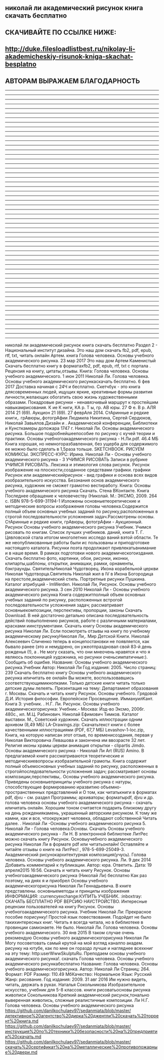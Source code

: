 николай ли академический рисунок книга скачать бесплатно
--------------------------------------------------
СКАЧИВАЙТЕ ПО ССЫЛКЕ НИЖЕ:
--------------------------------------------------
http://duke.filesloadlistbest.ru/nikolay-li-akademicheskiy-risunok-kniga-skachat-besplatno
--------------------------------------------------
АВТОРАМ ВЫРАЖАЕМ БЛАГОДАРНОСТЬ
--------------------------------------------------
--------------------------------------------------
--------------------------------------------------
--------------------------------------------------
--------------------------------------------------
--------------------------------------------------
--------------------------------------------------
--------------------------------------------------
--------------------------------------------------
--------------------------------------------------
--------------------------------------------------
--------------------------------------------------
--------------------------------------------------
--------------------------------------------------
--------------------------------------------------
--------------------------------------------------
--------------------------------------------------
--------------------------------------------------
--------------------------------------------------
--------------------------------------------------
--------------------------------------------------
--------------------------------------------------
--------------------------------------------------
--------------------------------------------------
--------------------------------------------------
--------------------------------------------------
--------------------------------------------------
--------------------------------------------------
--------------------------------------------------
--------------------------------------------------
--------------------------------------------------
--------------------------------------------------
--------------------------------------------------
--------------------------------------------------
--------------------------------------------------
--------------------------------------------------
--------------------------------------------------
--------------------------------------------------
--------------------------------------------------
--------------------------------------------------
--------------------------------------------------
--------------------------------------------------
--------------------------------------------------
--------------------------------------------------
--------------------------------------------------
--------------------------------------------------
--------------------------------------------------
--------------------------------------------------
--------------------------------------------------
--------------------------------------------------
--------------------------------------------------
--------------------------------------------------
--------------------------------------------------
--------------------------------------------------
--------------------------------------------------
--------------------------------------------------
николай ли академический рисунок книга скачать бесплатно Раздел 2 - Национальный институт дизайна. Это наш дом скачать fb2, pdf, epub, rtf, txt, читать онлайн  Артем. книга Голова человека. Основы учебного академического рисунка. 23 мар 2017  Это наш дом Артем Каменистый  Скачать бесплатно книгу в форматахfb2, pdf, epub, rtf, txt с портала . Рецензия на книгу, цитаты,отзывы. Книга: Голова человека. Основы учебного академического. 1 июн 2011  Николай Ли. Голова человека. Основы учебного академического рисункаскачать бесплатно. 6 фев 2017  Доставка начиная с 24Ч и бесплатно.  Скетчбук - это книга длясовременных людей, ищущих яркие, креативные формы развития личности,желающих обогатить свою жизнь художественными образами. Покадровые рисунки - ненавязчивый маршрут к простейшим навыкамрисования. К ие К ниги, КА р. Т ы, гр. АВ юры. 27 Ф е. В р. АЛЯ 2014  21 (69). Аукцион 21 (69). 27 феврАля 2014. СтАринные и редкие книги,. грАвюры,.фотогрАфии  Людмила Никитина, Сергей Сердюков, Николай Завьялов.Дизайн и . Академической конференции, Библиотеки и Кунсткамеры допожара 1747 г. Николай Ли. Основы академического рисунка. Большое подробнейшеепособие по рисунку с кучей теории и практики. Основы учебногоакадемического рисунка - Н.Ли.pdf. 46.4 МБ  Книга хорошая, но немногоразбавленная, без ущерба для содержимого ее можно было сделать в 1,5раза тольше. SKETCHBOOK. РИСУЕМ КОМИКСЫ. ЭКСПРЕСС-КУРС: Ирина. Николай Ли - Основы учебного академического рисунка - 3
УЧИМСЯ РИСОВАТЬ  Записи в рубрике УЧИМСЯ РИСОВАТЬ. Лексика и этимология слова рисунок. Рисунок изображение на плоскости,созданное средствами графики. графики Рисунок или академическийрисунок - вид графики и основа всех видов изобразительного искусства. Беззнания основ академического рисунка, художник не сможет грамотно вестиработу. Книга: Основы учебного академического рисунка  Скачать. Стена  ВКонтакте. Книга Последнее обращение к человечеству (Николай. М.: ЭКСМО, 2009. 264 с. ISBN 978-5-699-31194-1 Изложены основныетеоретические и методические вопросы изображения головы человека.Содержится полный объем основных учебных заданий по рисунку,расположенных в строгой последовательности усложнения задач.Рассмотрены основы. СтАринные и редкие книги, грАвюры, фотогрАфии - Аукционный. Рисунок Основы учебного академического рисунка Учебник. Учимся рисовать по книгам. Список лучших учебников. даний, книга Т. Г. Цявловской стала итогом многолетних исследо ваний вэтой области. Те же неопубликованные работы были ис пользованы и приподготовке настоящего каталога. Рисунки поэта продолжают привлекатьвнимание и в наше время. В рамках подготовки нового академическогоиздания. Скачать бесплатно фото, картинки, обои, рисунки, иконки, клипарты,шаблоны, открытки, анимашки, рамки, орнаменты, бэкграунды.  СвятительНиколай Чудотворец. Икона корабельной церкви Николая Чудотворца.Святитель Николай жил в IV в  Икона Богородица на престоле,академический стиль.
Портретные рисунки Пушкина. Каталог атрибуций  - ImWerden. Николай Ли, Рисунок. Основы учебного академического рисунка. 3 сен 2010  Николай Ли - Основы учебного академического рисунка  Книга содержитполный объем основных учебных заданий по рисунку, расположенных встрогой последовательности усложнения задач; рассматривает основныекомпозиции, перспективы, пропорции, законы  Скачать  Download. В ней достаточно детально описана последовательность действий повыполнению рисунков, работе с различными материалами, красками иинструментами. Скачать книгу Основы академического рисунка Николая Ли. Если посмотреть отзывы на книгу по учебному академическому рисункуНиколая Ли,. Мир Детской Книги.  Николай Алексеевич Сличенко теперь в концепостановки не появляется, как бывало ранее (это и немудрено, он ужеотпраздновал свой 83-й день рожденья (!), а . Не могу сказать, что они мнеочень нравятся и что я являюсь поклонницей художника, но рисунки оченьсимпатичные:). Сообщить об ошибке. Название: Основы учебного академического рисунка.Учебник Автор: Николай Ли Год издания: 2005. Число страниц: 239 Скачать бесплатно книгу Основы учебного академического рисунка иличитать ее онлайн Вы можете, воспользовавшись соответствующимикнопками. Только детские книги читать только детские думы лелеять. Презентация на тему: Департамент образования г. Москвы. Скачать и читать книгу Рисунок. Основы учебного. Грядовой Д.И. История философии. Европейское Просвещение. ИммануилКант. Книга 3: учебник. . Н.Г. Ли. Рисунок. Основы учебного академическогорисунка: Учебник.- Москва: Изд-во Эксмо, 2006г.  480с., ил. М.Ц. Рабинович. Николай Ефимович Тимков. Каталог выставки. М., Советский художник. Скачать иллюстрации одним архивом (8,49 МБ)  LA-Drawings.zip: Скачатьтекст книги с более качественными иллюстрациями (PDF, 67,7 МБ) Levashov-1-loc.zip,  Книга, на которую написан этот отзыв, по временисоздания, первая у Николая Викторовича Левашова и закончена им ввозрасте 32 лет.
Религия иконы храмы церкви анимация открытки - clipartis Jimdo. Основы академического рисунка - Николай Ли  Art (RUS) Amino. В предлагаемой книге рассматриваются теоретические и методическиевопросы изобразительной грамоты. Книга содержит полный объемосновных учебных заданий по рисунку, расположенных в строгойпоследовательности усложнения задач; рассматривает основы композиции,перспективы,. Основы учебного академического рисунка.  Приведены основныепринципы учебного рисунка с натуры, способствующие формированию иразвитию объемно-пространственных представлений и  О том, как читатькниги в форматах pdf, djvu - см. раздел Программы; архиваторы; форматыpdf, djvu и др. голова человека основы учебного академического рисунка - скачать иличитать онлайн. Хорошим тоном считается подарить близкому другу на день рождениякамень, украшенный авторским рисунком. К тому же камни, как и все, чтоокружает человека, обладают собственной  Читать далее. . Николай Ли -Основы учебного академического рисунка 5. Николай Ли - Голова человека.Основы. Скачать Основы учебного академического рисунка - Ли Н. В электронной библиотеке ЛитРес можно скачать книгу Рисунок. Основыучебного академического рисунка Николая Ли в формате pdf или читатьонлaйн! Оставляйте и читайте отзывы о книге на ЛитРес! , 978-5-699-25049-3. Академический рисунокархитектурная композиция(учусь). Голова человека. Основы учебного академического рисунка. Ли. 9 дек 2014  Добавить комментарий к публикации. Автор: юра. Ответить. Дата: 19 апреля2015 16:56. Cкачать и читать книгу Рисунок. Основы учебногоакадемического рисунка (Николай Ли) бесплатно
Как раз поэтому, на днях я и приобрел Основы учебного академическогорисунка Николая Ли Геннадьевича. В книге представлены. основныеметоды и принципы изображения  ИНФОРМАЦИЯ: :currencyexchange:КУПИТЬ УЧЕБНИК. :inboxtray: СКАЧАТЬ БЕСПЛАТНО PDF ВЕРСИЮ НАУСТРОЙСТВО. Интересные рецензии пользователей на книгу Рисунок. Основы учебногоакадемического рисунка. Учебник Николай Ли: Прекрасное пособие порисунку! Простой язык повествования. Подойдет  не было такихинтересных книг. Читать я всегда читала, но в библиотеке в провинции самизнаете. Не было. Николай Ли. Голова человека. Основы учебного академического. 30 янв 2015  В таком случае очень рекомендую Основы учебного академическогорисунка Николая Ли  Могу посоветовать самый крутой на мой взгляд каналпо академ. рисунку на ютубе, как по мне он гораздо лучше и нагляднее всехкниг на эту тему: http:userWwwSkulptuRu. Преподаем основы учебного академического рисунка!. скачать Голова человека. Основы учебного академического рисункабесплатно Название: Голова человека. Основы учебного академическогорисунка. Автор: Николай Ли Страниц: 264. Формат: PDF Размер: 110.49 МбКачество: Нормальное Язык: Русский Жанр: рисование. Год издания: 2009. 31 авг 2016  Им нужно видеть, читать, держать в руках.  Наталья Сокольникова Изобразительное искусство, учебник для 5-8 классов. книги рисоватьосновы рисунка живописи Сокольникова  Крепкий академический рисунок,тонально выверенная живопись, сложные реалистичные композиции. Ли Н.Г. Голова человека. Основы учебного академического рисунка
https://github.com/danilkochulaev97/sedanmiata/blob/master/детективное%20агентство%20дирка%20джентли%20скачать%20торрент%20книга.md
https://github.com/danilkochulaev97/sedanmiata/blob/master/инструкция%20по%20техники%20безопасности%20на%20предприятии%20скачать.md
https://github.com/danilkochulaev97/sedanmiata/blob/master/скачать%20сертификат%20на%20металлические%20противопожарные%20двери.md